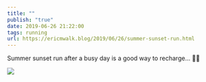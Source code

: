 ```yaml
---
title: ""
publish: "true"
date: 2019-06-26 21:22:00
tags: running
url: https://ericmwalk.blog/2019/06/26/summer-sunset-run.html
---
```


Summer sunset run after a busy day is a good way to recharge... 🏃‍♂️

![](https://ericmwalk.blog/uploads/2022/94da176e69.jpg)